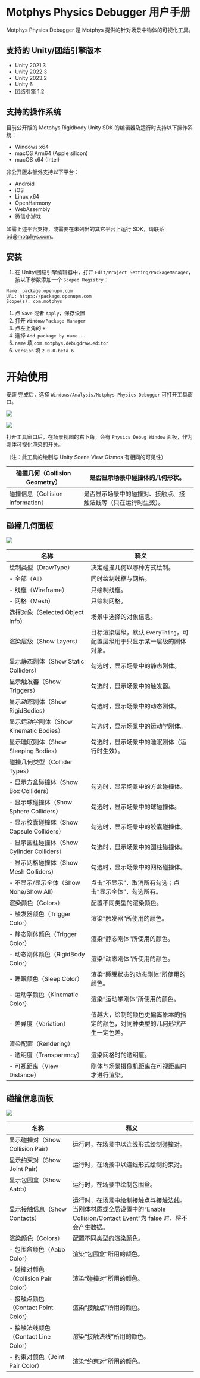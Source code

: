 # Motphys Physics Debugger 用户手册

Motphys Physics Debugger 是 Motphys 提供的针对场景中物体的可视化工具。

## 支持的 Unity/团结引擎版本

-   Unity 2021.3
-   Unity 2022.3
-   Unity 2023.2
-   Unity 6
-   团结引擎 1.2

## 支持的操作系统

目前公开版的 Motphys Rigidbody Unity SDK 的编辑器及运行时支持以下操作系统：

-   Windows x64
-   macOS Arm64 (Apple silicon)
-   macOS x64 (Intel)

非公开版本额外支持以下平台：

-   Android
-   iOS
-   Linux x64
-   OpenHarmony
-   WebAssembly
-   微信小游戏

如需上述平台支持，或需要在未列出的其它平台上运行 SDK，请联系 bd@motphys.com。

## 安装

1. 在 Unity/团结引擎编辑器中，打开 `Edit/Project Setting/PackageManager`，按以下参数添加一个 `Scoped Registry`：

```
Name: package.openupm.com
URL: https://package.openupm.com
Scope(s): com.motphys
```

1. 点 `Save` 或者 `Apply`，保存设置
2. 打开 `Window/Package Manager`
3. 点左上角的 `+`
4. 选择 `Add package by name...`
5. `name` 填 `com.motphys.debugdraw.editor`
6. `version` 填 `2.0.0-beta.6`

# 开始使用

安装 完成后，选择 `Windows/Analysis/Motphys Physics Debugger` 可打开工具窗口。

![](https://docs.motphys.com/Images/ICykbPG2qox1Y7xzW1gcbTk5nyf.png)

![](https://docs.motphys.com/Images/YKfCbBU0toUnkAx5Wt5ch46rnEf.png)

打开工具窗口后，在场景视图的右下角，会有 `Physics Debug Window` 面板，作为刚体可视化渲染的开关。

（注：此工具的绘制与 Unity Scene View Gizmos 有相同的可见性）

| 碰撞几何（Collision Geometry）<br/>    | 是否显示场景中碰撞体的几何形状。<br/>                               |
| -------------------------------------- | ------------------------------------------------------------------- |
| 碰撞信息（Collision Information）<br/> | 是否显示场景中的碰撞对、接触点、接触法线等（只在运行时生效）。<br/> |

## 碰撞几何面板

![](https://docs.motphys.com/Images/OHtFbMfuYocjfQxpgpvc7RSan6c.png)

| 名称<br/>                                        | 释义<br/>                                                                         |
| ------------------------------------------------ | --------------------------------------------------------------------------------- |
| 绘制类型（DrawType）<br/>                        | 决定碰撞几何以哪种方式绘制。<br/>                                                 |
| - 全部（All）<br/>                               | 同时绘制线框与网格。<br/>                                                         |
| - 线框（Wireframe）<br/>                         | 只绘制线框。<br/>                                                                 |
| - 网格（Mesh）<br/>                              | 只绘制网格。<br/>                                                                 |
| 选择对象（Selected Object Info）<br/>            | 场景中选择的对象信息。<br/>                                                       |
| 渲染层级（Show Layers）<br/>                     | 目标渲染层级，默认 `EveryThing`，可配置层级用于只显示某一层级的刚体对象。<br/>    |
| 显示静态刚体（Show Static Colliders）<br/>       | 勾选时，显示场景中的静态刚体。<br/>                                               |
| 显示触发器（Show Triggers）<br/>                 | 勾选时，显示场景中的触发器。<br/>                                                 |
| 显示动态刚体（Show RigidBodies）<br/>            | 勾选时，显示场景中的动态刚体。<br/>                                               |
| 显示运动学刚体（Show Kinematic Bodies）<br/>     | 勾选时，显示场景中的运动学刚体。<br/>                                             |
| 显示睡眠刚体（Show Sleeping Bodies）<br/>        | 勾选时，显示场景中的睡眠刚体（运行时生效）。<br/>                                 |
| 碰撞几何类型（Collider Types）<br/>              | <br/>                                                                             |
| - 显示方盒碰撞体（Show Box Colliders）<br/>      | 勾选时，显示场景中的方盒碰撞体。<br/>                                             |
| - 显示球碰撞体（Show Sphere Colliders）<br/>     | 勾选时，显示场景中的球碰撞体。<br/>                                               |
| - 显示胶囊碰撞体（Show Capsule Colliders）<br/>  | 勾选时，显示场景中的胶囊碰撞体。<br/>                                             |
| - 显示圆柱碰撞体（Show Cylinder Colliders）<br/> | 勾选时，显示场景中的圆柱碰撞体。<br/>                                             |
| - 显示网格碰撞体（Show Mesh Colliders）<br/>     | 勾选时，显示场景中的网格碰撞体。<br/>                                             |
| - 不显示/显示全体（Show None/Show All）<br/>     | 点击“不显示”，取消所有勾选；点击“显示全体”，勾选所有。<br/>                       |
| 渲染颜色（Colors）<br/>                          | 配置不同类型的渲染颜色。<br/>                                                     |
| - 触发器颜色（Trigger Color）<br/>               | 渲染“触发器”所使用的颜色。<br/>                                                   |
| - 静态刚体颜色（Trigger Color）<br/>             | 渲染“静态刚体”所使用的颜色。<br/>                                                 |
| - 动态刚体颜色（RigidBody Color）<br/>           | 渲染“动态刚体”所使用的颜色。<br/>                                                 |
| - 睡眠颜色（Sleep Color）<br/>                   | 渲染“睡眠状态的动态刚体”所使用的颜色。<br/>                                       |
| - 运动学颜色（Kinematic Color）<br/>             | 渲染“运动学刚体”所使用的颜色。<br/>                                               |
| - 差异度（Variation）<br/>                       | 值越大，绘制的颜色更偏离原本的指定的颜色，对同种类型的几何形状产生一定色差。<br/> |
| 渲染配置（Rendering）<br/>                       | <br/>                                                                             |
| - 透明度（Transparency）<br/>                    | 渲染网格时的透明度。<br/>                                                         |
| - 可视距离（View Distance）<br/>                 | 刚体与场景摄像机距离在可视距离内才进行渲染。<br/>                                 |

## 碰撞信息面板

![](https://docs.motphys.com/Images/Y0egbd9a8ovIAbxwTrxcZBWQnJc.png)

| 名称<br/>                                 | 释义<br/>                                                                                                                             |
| ----------------------------------------- | ------------------------------------------------------------------------------------------------------------------------------------- |
| 显示碰撞对（Show Collision Pair）<br/>    | 运行时，在场景中以连线形式绘制碰撞对。<br/>                                                                                           |
| 显示约束对（Show Joint Pair）<br/>        | 运行时，在场景中以连线形式绘制约束对。<br/>                                                                                           |
| 显示包围盒（Show Aabb）<br/>              | 运行时，在场景中绘制包围盒。<br/>                                                                                                     |
| 显示接触信息（Show Contacts）<br/>        | 运行时，在场景中绘制接触点与接触法线。<br/>当刚体材质或全局设置中的“Enable Collision/Contact Event”为 false 时，将不会产生数据。<br/> |
| 渲染颜色（Colors）<br/>                   | 配置不同类型的渲染颜色。<br/>                                                                                                         |
| - 包围盒颜色（Aabb Color）<br/>           | 渲染“包围盒”所用的颜色。<br/>                                                                                                         |
| - 碰撞对颜色（Collision Pair Color）<br/> | 渲染“碰撞对”所用的颜色。<br/>                                                                                                         |
| - 接触点颜色（Contact Point Color）<br/>  | 渲染“接触点”所用的颜色。<br/>                                                                                                         |
| - 接触法线颜色（Contact Line Color）<br/> | 渲染“接触法线”所用的颜色。<br/>                                                                                                       |
| - 约束对颜色（Joint Pair Color）<br/>     | 渲染“约束对”所用的颜色。<br/>                                                                                                         |
